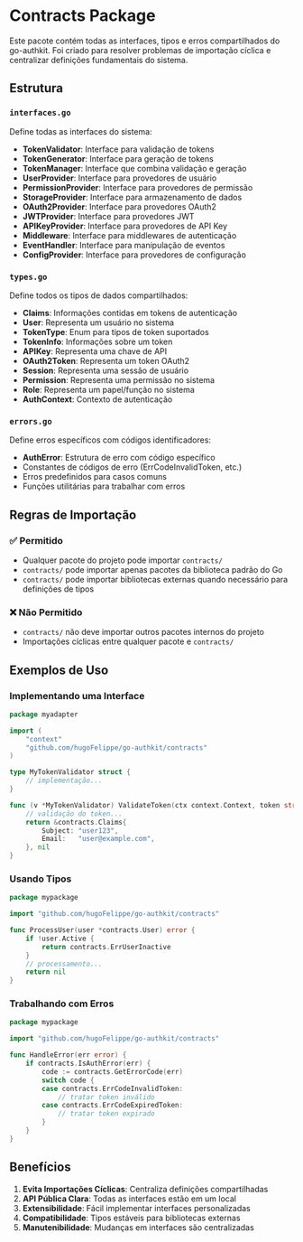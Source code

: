 # Contracts Package

Este pacote contém todas as interfaces, tipos e erros compartilhados do go-authkit. Foi criado para resolver problemas de importação cíclica e centralizar definições fundamentais do sistema.

## Estrutura

### `interfaces.go`
Define todas as interfaces do sistema:
- **TokenValidator**: Interface para validação de tokens
- **TokenGenerator**: Interface para geração de tokens  
- **TokenManager**: Interface que combina validação e geração
- **UserProvider**: Interface para provedores de usuário
- **PermissionProvider**: Interface para provedores de permissão
- **StorageProvider**: Interface para armazenamento de dados
- **OAuth2Provider**: Interface para provedores OAuth2
- **JWTProvider**: Interface para provedores JWT
- **APIKeyProvider**: Interface para provedores de API Key
- **Middleware**: Interface para middlewares de autenticação
- **EventHandler**: Interface para manipulação de eventos
- **ConfigProvider**: Interface para provedores de configuração

### `types.go`
Define todos os tipos de dados compartilhados:
- **Claims**: Informações contidas em tokens de autenticação
- **User**: Representa um usuário no sistema
- **TokenType**: Enum para tipos de token suportados
- **TokenInfo**: Informações sobre um token
- **APIKey**: Representa uma chave de API
- **OAuth2Token**: Representa um token OAuth2
- **Session**: Representa uma sessão de usuário
- **Permission**: Representa uma permissão no sistema
- **Role**: Representa um papel/função no sistema
- **AuthContext**: Contexto de autenticação

### `errors.go`
Define erros específicos com códigos identificadores:
- **AuthError**: Estrutura de erro com código específico
- Constantes de códigos de erro (ErrCodeInvalidToken, etc.)
- Erros predefinidos para casos comuns
- Funções utilitárias para trabalhar com erros

## Regras de Importação

### ✅ Permitido
- Qualquer pacote do projeto pode importar `contracts/`
- `contracts/` pode importar apenas pacotes da biblioteca padrão do Go
- `contracts/` pode importar bibliotecas externas quando necessário para definições de tipos

### ❌ Não Permitido
- `contracts/` não deve importar outros pacotes internos do projeto
- Importações cíclicas entre qualquer pacote e `contracts/`

## Exemplos de Uso

### Implementando uma Interface

```go
package myadapter

import (
    "context"
    "github.com/hugoFelippe/go-authkit/contracts"
)

type MyTokenValidator struct {
    // implementação...
}

func (v *MyTokenValidator) ValidateToken(ctx context.Context, token string) (*contracts.Claims, error) {
    // validação do token...
    return &contracts.Claims{
        Subject: "user123",
        Email:   "user@example.com",
    }, nil
}
```

### Usando Tipos

```go
package mypackage

import "github.com/hugoFelippe/go-authkit/contracts"

func ProcessUser(user *contracts.User) error {
    if !user.Active {
        return contracts.ErrUserInactive
    }
    // processamento...
    return nil
}
```

### Trabalhando com Erros

```go
package mypackage

import "github.com/hugoFelippe/go-authkit/contracts"

func HandleError(err error) {
    if contracts.IsAuthError(err) {
        code := contracts.GetErrorCode(err)
        switch code {
        case contracts.ErrCodeInvalidToken:
            // tratar token inválido
        case contracts.ErrCodeExpiredToken:
            // tratar token expirado
        }
    }
}
```

## Benefícios

1. **Evita Importações Cíclicas**: Centraliza definições compartilhadas
2. **API Pública Clara**: Todas as interfaces estão em um local
3. **Extensibilidade**: Fácil implementar interfaces personalizadas
4. **Compatibilidade**: Tipos estáveis para bibliotecas externas
5. **Manutenibilidade**: Mudanças em interfaces são centralizadas
